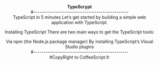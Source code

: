 <center>
<b>TypeScrypt</b> <br>
#------------------------------------------------<br>
TypeScript in 5 minutes
Let’s get started by building a simple web application with TypeScript.

Installing TypeScript
There are two main ways to get the TypeScript tools:

Via npm (the Node.js package manager)
By installing TypeScript’s Visual Studio plugins <br>
#------------------------------------------------
<br>#CopyRight to CoffeeScript.fr

</center>

